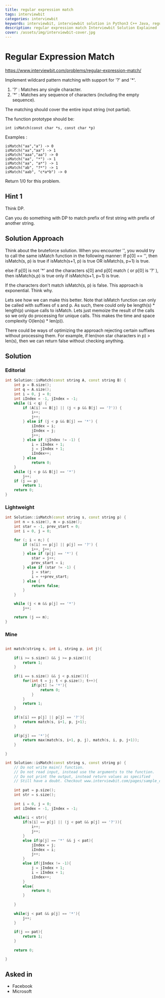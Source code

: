 ```yaml
---
title: regular expression match
tags: interviewbit
categories: interviewbit
keywords: interviewbit, interviewbit solution in Python3 C++ Java, regular expression match solution
description: regular expression match Interviewbit Solution Explained
cover: /assets/img/interviewbit-cover.jpg
---
```


# Regular Expression Match

https://www.interviewbit.com/problems/regular-expression-match/


Implement wildcard pattern matching with support for '?' and '*'.

1. '?' : Matches any single character.
2. '*' : Matches any sequence of characters (including the empty sequence).

The matching should cover the entire input string (not partial).

The function prototype should be:

`int isMatch(const char *s, const char *p)`

Examples :

```
isMatch("aa","a") -> 0
isMatch("aa","aa") -> 1
isMatch("aaa","aa") -> 0
isMatch("aa", "*") -> 1
isMatch("aa", "a*") -> 1
isMatch("ab", "?*") -> 1
isMatch("aab", "c*a*b") -> 0
```

Return 1/0 for this problem.

## Hint 1
Think DP.

Can you do something with DP to match prefix of first string with prefix of another string.

## Solution Approach

Think about the bruteforce solution. 
When you encounter '', you would try to call the same isMatch function in the following manner: 
If p[0] == '', then isMatch(s, p) is true if isMatch(s+1, p) is true OR isMatch(s, p+1) is true. 

else if p[0] is not '*' and the characters s[0] and p[0] match ( or p[0] is '?' ), then isMatch(s,p) is true only if isMatch(s+1, p+1) is true. 

If the characters don't match isMatch(s, p) is false. This approach is exponential. Think why. 

Lets see how we can make this better. Note that isMatch function can only be called with suffixes of s and p. As such, there could only be length(s) * length(p) unique calls to isMatch. Lets just memoize the result of the calls so we only do processing for unique calls. This makes the time and space complexity O(len(s) * len(p)).

There could be ways of optimizing the approach rejecting certain suffixes without processing them. For example, if len(non star characters in p) > len(s), then we can return false without checking anything.


## Solution

### Editorial
```cpp
int Solution::isMatch(const string A, const string B) {
    int p = B.size();
    int q = A.size();
    int i = 0, j = 0;
    int iIndex = -1, jIndex = -1;
    while (i < q) {
        if (A[i] == B[j] || (j < p && B[j] == '?')) {
            i++;
            j++;
        } else if (j < p && B[j] == '*') {
            iIndex = i;
            jIndex = j;
            j++;
        } else if (jIndex != -1) {
            i = iIndex + 1;
            j = jIndex + 1;
            iIndex++;
        } else
            return 0;
    }
    while (j < p && B[j] == '*')
        j++;
    if (j == p)
        return 1;
    return 0;
}

```

### Lightweight
```cpp
int Solution::isMatch(const string s, const string p) {
    int n = s.size(), m = p.size();
    int star = -1, prev_start = 0;
    int i = 0, j = 0;

    for (; i < n;) {
        if (s[i] == p[j] || p[j] == '?') {
            i++, j++;
        } else if (p[j] == '*') {
            star = j++;
            prev_start = i;
        } else if (star != -1) {
            j = star;
            i = ++prev_start;
        } else {
            return false;
        }
    }

    while (j < m && p[j] == '*')
        j++;

    return (j == m);
}
```

### Mine
```cpp

int match(string s, int i, string p, int j){
    
    if(i >= s.size() && j >= p.size()){
        return 1;
    }
    
    if(i == s.size() && j < p.size()){
        for(int t = j; t < p.size(); t++){
            if(p[t] != '*'){
                return 0;
            }
        }
        return 1;
    }
    
    if(s[i] == p[j] || p[j] == '?'){
        return match(s, i+1, p, j+1);
    }
    
    if(p[j] == '*'){
        return max(match(s, i+1, p, j), match(s, i, p, j+1));
    }
    
}

int Solution::isMatch(const string s, const string p) {
    // Do not write main() function.
    // Do not read input, instead use the arguments to the function.
    // Do not print the output, instead return values as specified
    // Still have a doubt. Checkout www.interviewbit.com/pages/sample_codes/ for more details
    
    int pat = p.size();
    int str = s.size();
    
    int i = 0, j = 0;
    int iIndex = -1, jIndex = -1;
    
    while(i < str){
        if(s[i] == p[j] || (j < pat && p[j] == '?')){
            i++;
            j++;
        }
        else if(p[j] == '*' && j < pat){
            jIndex = j;
            iIndex = i;
            j++;
        }
        else if(jIndex != -1){
            j = jIndex + 1;
            i = iIndex + 1;
            iIndex++;
        }
        else{
            return 0;
        }
        
    }
    
    while(j < pat && p[j] == '*'){
        j++;
    }
    
    if(j == pat){
        return 1;
    }
    
    return 0;

}
```
## Asked in

* Facebook
* Microsoft



